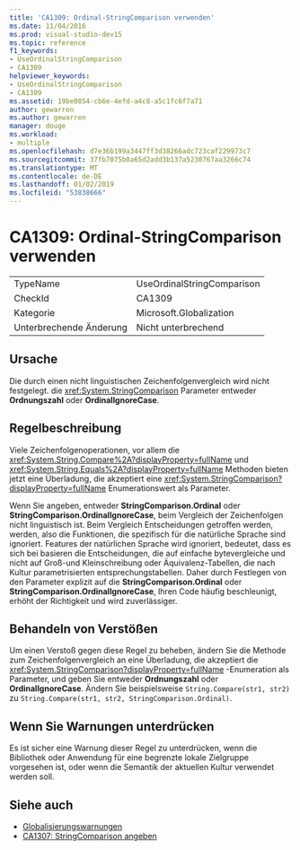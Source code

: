 ```yaml
---
title: 'CA1309: Ordinal-StringComparison verwenden'
ms.date: 11/04/2016
ms.prod: visual-studio-dev15
ms.topic: reference
f1_keywords:
- UseOrdinalStringComparison
- CA1309
helpviewer_keywords:
- UseOrdinalStringComparison
- CA1309
ms.assetid: 19be0854-cb6e-4efd-a4c8-a5c1fc6f7a71
author: gewarren
ms.author: gewarren
manager: douge
ms.workload:
- multiple
ms.openlocfilehash: d7e36b199a3447ff3d38266adc723caf229973c7
ms.sourcegitcommit: 37fb7075b0a65d2add3b137a5230767aa3266c74
ms.translationtype: MT
ms.contentlocale: de-DE
ms.lasthandoff: 01/02/2019
ms.locfileid: "53838666"
---
```

# <a name="ca1309-use-ordinal-stringcomparison"></a>CA1309: Ordinal-StringComparison verwenden

|||
|-|-|
|TypeName|UseOrdinalStringComparison|
|CheckId|CA1309|
|Kategorie|Microsoft.Globalization|
|Unterbrechende Änderung|Nicht unterbrechend|

## <a name="cause"></a>Ursache

Die durch einen nicht linguistischen Zeichenfolgenvergleich wird nicht festgelegt. die <xref:System.StringComparison> Parameter entweder **Ordnungszahl** oder **OrdinalIgnoreCase**.

## <a name="rule-description"></a>Regelbeschreibung
 Viele Zeichenfolgenoperationen, vor allem die <xref:System.String.Compare%2A?displayProperty=fullName> und <xref:System.String.Equals%2A?displayProperty=fullName> Methoden bieten jetzt eine Überladung, die akzeptiert eine <xref:System.StringComparison?displayProperty=fullName> Enumerationswert als Parameter.

 Wenn Sie angeben, entweder **StringComparison.Ordinal** oder **StringComparison.OrdinalIgnoreCase**, beim Vergleich der Zeichenfolgen nicht linguistisch ist. Beim Vergleich Entscheidungen getroffen werden, werden, also die Funktionen, die spezifisch für die natürliche Sprache sind ignoriert. Features der natürlichen Sprache wird ignoriert, bedeutet, dass es sich bei basieren die Entscheidungen, die auf einfache bytevergleiche und nicht auf Groß-und Kleinschreibung oder Äquivalenz-Tabellen, die nach Kultur parametrisierten entsprechungstabellen. Daher durch Festlegen von den Parameter explizit auf die **StringComparison.Ordinal** oder **StringComparison.OrdinalIgnoreCase**, Ihren Code häufig beschleunigt, erhöht der Richtigkeit und wird zuverlässiger.

## <a name="how-to-fix-violations"></a>Behandeln von Verstößen
 Um einen Verstoß gegen diese Regel zu beheben, ändern Sie die Methode zum Zeichenfolgenvergleich an eine Überladung, die akzeptiert die <xref:System.StringComparison?displayProperty=fullName> -Enumeration als Parameter, und geben Sie entweder **Ordnungszahl** oder **OrdinalIgnoreCase**. Ändern Sie beispielsweise `String.Compare(str1, str2)` zu `String.Compare(str1, str2, StringComparison.Ordinal)`.

## <a name="when-to-suppress-warnings"></a>Wenn Sie Warnungen unterdrücken
 Es ist sicher eine Warnung dieser Regel zu unterdrücken, wenn die Bibliothek oder Anwendung für eine begrenzte lokale Zielgruppe vorgesehen ist, oder wenn die Semantik der aktuellen Kultur verwendet werden soll.

## <a name="see-also"></a>Siehe auch

- [Globalisierungswarnungen](../code-quality/globalization-warnings.md)
- [CA1307: StringComparison angeben](../code-quality/ca1307-specify-stringcomparison.md)